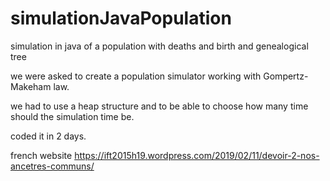 # simulationJavaPopulation
simulation in java of a population with deaths and birth and genealogical tree

we were asked to create a population simulator working with Gompertz-Makeham law.

we had to use a heap structure
and to be able to choose how many time should the simulation time be.

coded it in 2 days.

french website 
https://ift2015h19.wordpress.com/2019/02/11/devoir-2-nos-ancetres-communs/
